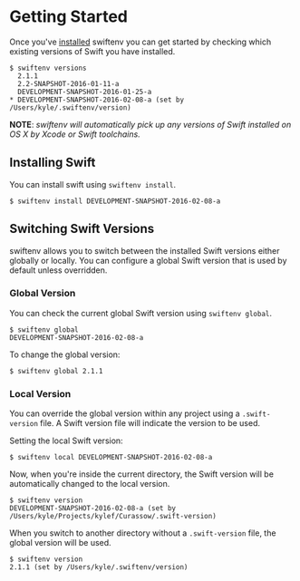 # Getting Started

Once you've [installed](installation.html) swiftenv you can get started by
checking which existing versions of Swift you have installed.

```shell
$ swiftenv versions
  2.1.1
  2.2-SNAPSHOT-2016-01-11-a
  DEVELOPMENT-SNAPSHOT-2016-01-25-a
* DEVELOPMENT-SNAPSHOT-2016-02-08-a (set by /Users/kyle/.swiftenv/version)
```

**NOTE**: *swiftenv will automatically pick up any versions of Swift installed on
OS X by Xcode or Swift toolchains.*

## Installing Swift

You can install swift using `swiftenv install`.

```shell
$ swiftenv install DEVELOPMENT-SNAPSHOT-2016-02-08-a
```

## Switching Swift Versions

swiftenv allows you to switch between the installed Swift versions either
globally or locally. You can configure a global Swift version that is used
by default unless overridden.

### Global Version

You can check the current global Swift version using `swiftenv global`.

```shell
$ swiftenv global
DEVELOPMENT-SNAPSHOT-2016-02-08-a
```

To change the global version:

```shell
$ swiftenv global 2.1.1
```

### Local Version

You can override the global version within any project using a
`.swift-version` file. A Swift version file will indicate the version
to be used.

Setting the local Swift version:

```shell
$ swiftenv local DEVELOPMENT-SNAPSHOT-2016-02-08-a
```

Now, when you're inside the current directory, the Swift version will be
automatically changed to the local version.

```shell
$ swiftenv version
DEVELOPMENT-SNAPSHOT-2016-02-08-a (set by /Users/kyle/Projects/kylef/Curassow/.swift-version)
```

When you switch to another directory without a `.swift-version` file, the
global version will be used.

```shell
$ swiftenv version
2.1.1 (set by /Users/kyle/.swiftenv/version)
```
